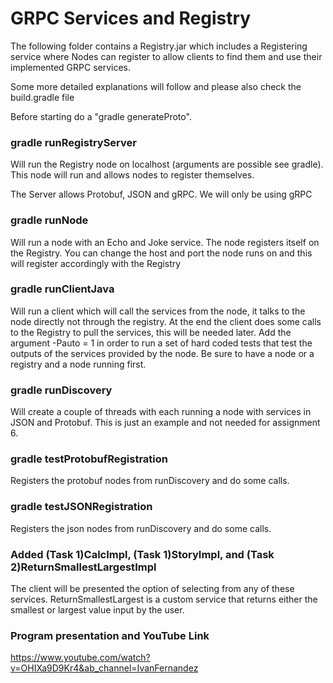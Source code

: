 # GRPC Services and Registry

The following folder contains a Registry.jar which includes a Registering service where Nodes can register to allow clients to find them and use their implemented GRPC services. 

Some more detailed explanations will follow and please also check the build.gradle file

Before starting do a "gradle generateProto".

### gradle runRegistryServer
Will run the Registry node on localhost (arguments are possible see gradle). This node will run and allows nodes to register themselves. 

The Server allows Protobuf, JSON and gRPC. We will only be using gRPC

### gradle runNode
Will run a node with an Echo and Joke service. The node registers itself on the Registry. You can change the host and port the node runs on and this will register accordingly with the Registry

### gradle runClientJava
Will run a client which will call the services from the node, it talks to the node directly not through the registry. At the end the client does some calls to the Registry to pull the services, this will be needed later.
Add the argument -Pauto = 1 in order to run a set of hard coded tests that test the outputs of the services provided by the node.  Be sure to have a node or a registry and a node running first.

### gradle runDiscovery
Will create a couple of threads with each running a node with services in JSON and Protobuf. This is just an example and not needed for assignment 6. 

### gradle testProtobufRegistration
Registers the protobuf nodes from runDiscovery and do some calls. 

### gradle testJSONRegistration
Registers the json nodes from runDiscovery and do some calls. 

### Added (Task 1)CalcImpl, (Task 1)StoryImpl, and (Task 2)ReturnSmallestLargestImpl ###
The client will be presented the option of selecting from any of these services.  ReturnSmallestLargest is a custom service that
returns either the smallest or largest value input by the user.  

### Program presentation and YouTube Link #####
  https://www.youtube.com/watch?v=OHIXa9D9Kr4&ab_channel=IvanFernandez


